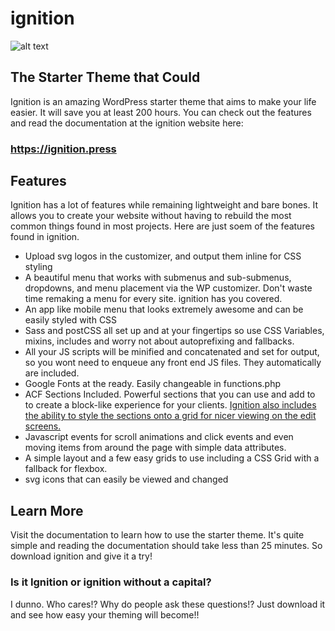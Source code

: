 # ignition

![alt text](https://ignition.press/wp-content/themes/github-logo.png "ignition")

## The Starter Theme that Could

Ignition is an amazing WordPress starter theme that aims to make your life easier. It will save you at least 200 hours.
You can check out the features and read the documentation at the ignition website here:

### https://ignition.press

## Features
Ignition has a lot of features while remaining lightweight and bare bones. It allows you to create your website without having to rebuild the most common things found in most projects.
Here are just soem of the features found in ignition.

- Upload svg logos in the customizer, and output them inline for CSS styling
- A beautiful menu that works with submenus and sub-submenus, dropdowns, and menu placement via the WP customizer. Don't waste time remaking a menu for every site. ignition has you covered.
- An app like mobile menu that looks extremely awesome and can be easily styled with CSS
- Sass and postCSS all set up and at your fingertips so use CSS Variables, mixins, includes and worry not about autoprefixing and fallbacks.
- All your JS scripts will be minified and concatenated and set for output, so you wont need to enqueue any front end JS files. They automatically are included.
- Google Fonts at the ready. Easily changeable in functions.php
- ACF Sections Included. Powerful sections that you can use and add to to create a block-like experience for your clients. 
[Ignition also includes the ability to style the sections onto a grid for nicer viewing on the edit screens.](https://ignition.press/documentation/acf/sections/)
- Javascript events for scroll animations and click events and even moving items from around the page with simple data attributes.
- A simple layout and a few easy grids to use including a CSS Grid with a fallback for flexbox.
- svg icons that can easily be viewed and changed

## Learn More
Visit the documentation to learn how to use the starter theme. It's quite simple and reading the documentation should take less than 25 minutes.
So download ignition and give it a try!

### Is it Ignition or ignition without a capital?
I dunno. Who cares!? Why do people ask these questions!? Just download it and see how easy your theming will become!!



